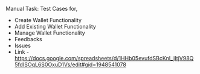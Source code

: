 Manual Task: Test Cases for,
- Create Wallet Functionality
- Add Existing Wallet Functionality
- Manage Wallet Functionality
- Feedbacks
- Issues
- Link - https://docs.google.com/spreadsheets/d/1HHb05evufdSBcKnI_jItjV98Q5fdISOqL6S0OxuD1Vs/edit#gid=1948541078
